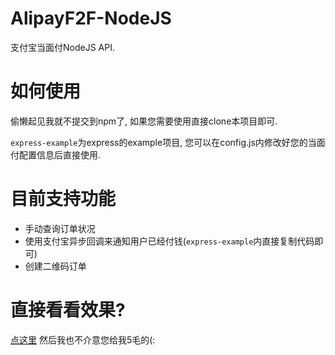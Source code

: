 # AlipayF2F-NodeJS
支付宝当面付NodeJS API.

# 如何使用
偷懒起见我就不提交到npm了, 如果您需要使用直接clone本项目即可.

`express-example`为express的example项目, 您可以在config.js内修改好您的当面付配置信息后直接使用.

# 目前支持功能
  * 手动查询订单状况
  * 使用支付宝异步回调来通知用户已经付钱(`express-example`内直接复制代码即可)
  * 创建二维码订单
  
# 直接看看效果?
[点这里](https://alipayf2f.x-speed.cc) 然后我也不介意您给我5毛的(:
